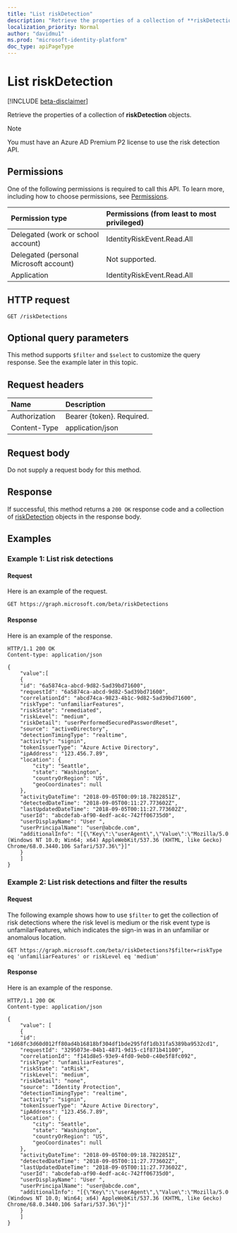 ```yaml
---
title: "List riskDetection"
description: "Retrieve the properties of a collection of **riskDetection** object."
localization_priority: Normal
author: "davidmu1"
ms.prod: "microsoft-identity-platform"
doc_type: apiPageType
---
```

# List riskDetection

[!INCLUDE [beta-disclaimer](../../includes/beta-disclaimer.md)]

Retrieve the properties of a collection of **riskDetection** objects.

>[!NOTE]
>You must have an Azure AD Premium P2 license to use the risk detection API.

## Permissions

One of the following permissions is required to call this API. To learn more, including how to choose permissions, see [Permissions](/graph/permissions-reference).

|Permission type      | Permissions (from least to most privileged)              |
|:--------------------|:---------------------------------------------------------|
|Delegated (work or school account) | IdentityRiskEvent.Read.All    |
|Delegated (personal Microsoft account) | Not supported.    |
|Application | IdentityRiskEvent.Read.All |

## HTTP request
<!-- { "blockType": "ignored" } -->
```http
GET /riskDetections
```

## Optional query parameters

This method supports `$filter` and `$select` to customize the query response. See the example later in this topic. 

## Request headers

| Name      |Description|
|:----------|:----------|
| Authorization  | Bearer {token}. Required. |
| Content-Type | application/json |

## Request body

Do not supply a request body for this method.

## Response

If successful, this method returns a `200 OK` response code and a collection of [riskDetection](../resources/riskDetection.md) objects in the response body.

## Examples

### Example 1: List risk detections

#### Request

Here is an example of the request.
<!-- {
  "blockType": "request",
  "name": "list_riskDetection"
}-->

```http
GET https://graph.microsoft.com/beta/riskDetections
```

#### Response

Here is an example of the response.
<!-- {
  "blockType": "response",
  "truncated": true,
  "isCollection": true,
  "@odata.type": "microsoft.graph.riskDetection"
} -->

```http
HTTP/1.1 200 OK
Content-type: application/json

{
    "value":[
    {
    "id": "6a5874ca-abcd-9d82-5ad39bd71600",
    "requestId": "6a5874ca-abcd-9d82-5ad39bd71600",
    "correlationId": "abcd74ca-9823-4b1c-9d82-5ad39bd71600",
    "riskType": "unfamiliarFeatures",
    "riskState": "remediated",
    "riskLevel": "medium",
    "riskDetail": "userPerformedSecuredPasswordReset",
    "source": "activeDirectory",
    "detectionTimingType": "realtime",
    "activity": "signin",
    "tokenIssuerType": "Azure Active Directory",
    "ipAddress": "123.456.7.89",
    "location": {
        "city": "Seattle",
        "state": "Washington",
        "countryOrRegion": "US",
        "geoCoordinates": null
    },
    "activityDateTime": "2018-09-05T00:09:18.7822851Z",
    "detectedDateTime": "2018-09-05T00:11:27.773602Z",
    "lastUpdatedDateTime": "2018-09-05T00:11:27.773602Z",
    "userId": "abcdefab-af90-4edf-ac4c-742ff06735d0",
    "userDisplayName": "User ",
    "userPrincipalName": "user@abcde.com",
    "additionalInfo": "[{\"Key\":\"userAgent\",\"Value\":\"Mozilla/5.0 (Windows NT 10.0; Win64; x64) AppleWebKit/537.36 (KHTML, like Gecko) Chrome/68.0.3440.106 Safari/537.36\"}]"
    }
    ]
}
```

### Example 2: List risk detections and filter the results

#### Request

The following example shows how to use `$filter` to get the collection of risk detections where the risk level is medium or the risk event type is unfamilarFeatures, which indicates the sign-in was in an unfamiliar or anomalous location.

<!-- {
  "blockType": "request",
  "name": "list_filter_riskDetections"
} -->

```http
GET https://graph.microsoft.com/beta/riskDetections?$filter=riskType eq 'unfamiliarFeatures' or riskLevel eq 'medium'
```

#### Response

Here is an example of the response.
<!-- {
  "blockType": "response",
  "truncated": true,
  "isCollection": true,
  "@odata.type": "microsoft.graph.riskDetection"
} -->

```http
HTTP/1.1 200 OK
Content-type: application/json

{
    "value": [
    {
    "id": "1d68fc3d60d012ff80ad4b16818bf304df1bde295fdf1db31fa5389ba9532cd1",
    "requestId": "3295073e-04b1-4871-9d15-c1f871b41100",
    "correlationId": "f141d8e5-93e9-4fd0-9eb0-c40e5f8fc092",
    "riskType": "unfamiliarFeatures",
    "riskState": "atRisk",
    "riskLevel": "medium",
    "riskDetail": "none",
    "source": "Identity Protection",
    "detectionTimingType": "realtime",
    "activity": "signin",
    "tokenIssuerType": "Azure Active Directory",
    "ipAddress": "123.456.7.89",
    "location": {
        "city": "Seattle",
        "state": "Washington",
        "countryOrRegion": "US",
        "geoCoordinates": null
    },
    "activityDateTime": "2018-09-05T00:09:18.7822851Z",
    "detectedDateTime": "2018-09-05T00:11:27.773602Z",
    "lastUpdatedDateTime": "2018-09-05T00:11:27.773602Z",
    "userId": "abcdefab-af90-4edf-ac4c-742ff06735d0",
    "userDisplayName": "User ",
    "userPrincipalName": "user@abcde.com",
    "additionalInfo": "[{\"Key\":\"userAgent\",\"Value\":\"Mozilla/5.0 (Windows NT 10.0; Win64; x64) AppleWebKit/537.36 (KHTML, like Gecko) Chrome/68.0.3440.106 Safari/537.36\"}]"
    }
    ]
}
```

<!-- uuid: 8fcb5dbc-d5aa-4681-8e31-b001d5168d79
2015-10-25 14:57:30 UTC -->
<!-- {
  "type": "#page.annotation",
  "description": "List riskDetections",
  "keywords": "",
  "section": "documentation",
  "tocPath": ""
}-->
